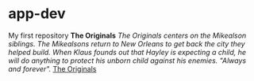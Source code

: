 # app-dev
My first repository
**The Originals**
*The Originals centers on the Mikealson siblings. The Mikealsons return to New Orleans to get back the city they helped build. When Klaus founds out that Hayley is expecting a child, he will do anything to protect his unborn child against his enemies. "Always and forever".*
[The Originals](https://www.netflix.com/ph-en/title/70283261)
